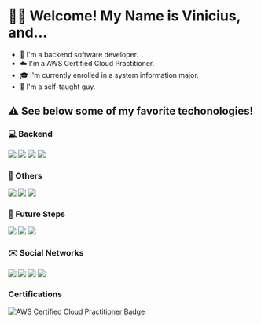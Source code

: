 # 👋🏼 Welcome! My Name is Vinicius, and...

- 🤹 I'm a backend software developer.
- ☁️ I'm a AWS Certified Cloud Practitioner.
- 🎓 I'm currently enrolled in a system information major.
- 📖 I'm a self-taught guy.

## ⚠️ See below some of my favorite techonologies!

### 💻 Backend
![](https://img.shields.io/badge/Spring-6DB33F?style=for-the-badge&logo=spring&logoColor=white)
![](https://img.shields.io/badge/Go-00ADD8?style=for-the-badge&logo=go&logoColor=white)
![](https://img.shields.io/badge/PostgreSQL-316192?style=for-the-badge&logo=postgresql&logoColor=white)
![](https://img.shields.io/badge/MongoDB-4EA94B?style=for-the-badge&logo=mongodb&logoColor=white)

### 🤖 Others
![](https://img.shields.io/badge/Amazon_AWS-232F3E?style=for-the-badge&logo=amazon-aws&logoColor=white)
![](https://img.shields.io/badge/Arduino-00979D?style=for-the-badge&logo=Arduino&logoColor=white)
![](https://img.shields.io/badge/GIT-E44C30?style=for-the-badge&logo=git&logoColor=white)

### 🎒 Future Steps
![](https://img.shields.io/badge/rabbitmq-%23FF6600.svg?&style=for-the-badge&logo=rabbitmq&logoColor=white)
![](https://img.shields.io/badge/.NET-5C2D91?style=for-the-badge&logo=.net&logoColor=white)
![](https://img.shields.io/badge/Ruby_on_Rails-CC0000?style=for-the-badge&logo=ruby-on-rails&logoColor=white)

### ✉️ Social Networks
<a href="https://https://www.instagram.com/vinicius_tcdsz/" target="_blank">![](https://img.shields.io/badge/Instagram-E4405F?style=for-the-badge&logo=instagram&logoColor=white)</a>
<a href="https://https://www.linkedin.com/in/vinicius-alves-pacheco-aa2b7a220/" target="_blank">![](https://img.shields.io/badge/LinkedIn-0077B5?style=for-the-badge&logo=linkedin&logoColor=white)</a>
<a href="https://https://open.spotify.com/user/31j46e3usclf6me6mfcd74noeequ" target="_blank">![](https://img.shields.io/badge/Spotify-1ED760?&style=for-the-badge&logo=spotify&logoColor=white)</a>
<a href="#" target="_blank">![](https://img.shields.io/badge/Gmail-D14836?style=for-the-badge&logo=gmail&logoColor=white)</a>

### Certifications
<a href="https://www.credly.com/badges/896f561c-0a2d-48b5-b13b-816ab5bd08c1/public_url">
  <img src="https://github.com/user-attachments/assets/263ae487-c58e-4a44-b16f-ba85a6572cc8" alt="AWS Certified Cloud Practitioner Badge" />
</a>
